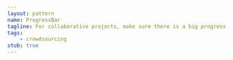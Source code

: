 ```yaml
---
layout: pattern
name: ProgressBar
tagline: For collaborative projects, make sure there is a big progress bar to indicate the tasks already done and the work still ahead.
tags:
    - crowdsourcing
stub: true
---
```

